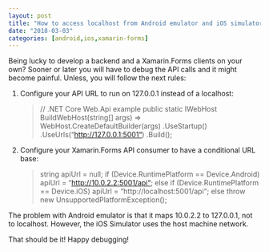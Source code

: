 ```yaml
---
layout: post
title: "How to access localhost from Android emulator and iOS simulator?"
date: "2018-03-03"
categories: [android,ios,xamarin-forms]
---
```


Being lucky to develop a backend and a Xamarin.Forms clients on your own? Sooner or later you will have to debug the API calls and it might become painful. Unless, you will follow the next rules:

1. Configure your API URL to run on 127.0.0.1 instead of a localhost:
    
    > // .NET Core Web.Api example public static IWebHost BuildWebHost(string\[\] args) => WebHost.CreateDefaultBuilder(args) .UseStartup<Startup>() .UseUrls(“http://127.0.0.1:5001“) .Build();
    
2. Configure your Xamarin.Forms API consumer to have a conditional URL base:
    
    > string apiUrl = null; if (Device.RuntimePlatform == Device.Android) apiUrl = “http://10.0.2.2:5001/api“; else if (Device.RuntimePlatform == Device.iOS) apiUrl = “http://localhost:5001/api“; else throw new UnsupportedPlatformException();
    

The problem with Android emulator is that it maps 10.0.2.2 to 127.0.0.1, not to localhost. However, the iOS Simulator uses the host machine network.

That should be it! Happy debugging!
